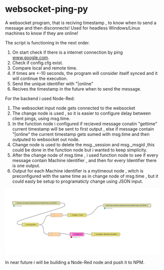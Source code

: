 # websocket-ping-py 
A websocket program, that is reciving timestamp , to know when to send a message and then disconnects! 
Used for headless Windows/Linux machines to know if they are online!

The script is functioning in the next order.
1. On start check if there is a internet connection by ping www.google.com.
2. Check if config.cfg exist.
3. Compare local and remote time.
4. If times are +-10 seconds, the program will consider itself synced and it will continue the execution.
5. Send the unique identifier with "|online"
6. Recives the timestamp in the future when to send the message.

For the backend i used Node-Red:
1. The websocket input node gets connected to the websocket
2. The change node is used , so it is easier to configure delay between client pings, using msg.time.
3. In the function node i configured if recieved message conatin "gettime" current timestamp will be sent to first output , else if message contain "|online" the current timestamp gets sumed with msg.time and then outputed to websocket out node.
4. Change node is used to delete the msg._session and msg._msgid ,this could be done in the function node but i wanted to keep simplicity.
5. After the change node of msg.time , i used function node to see if every message contain Machine identifier , and then for every Identifier there is one output.
6. Output for each Machine identifier is a mytimeout node , witch is preconfigured with the same time as in change node of msg.time , but it could easly be setup to programaticly change using JSON input.



<p align="center">
  <img src="https://raw.githubusercontent.com/lizzardguki/websocket-ping-py/master/Node-red.png" width="800" title="hover text">

</p>


In near future i will be building a Node-Red node and push it to NPM.
